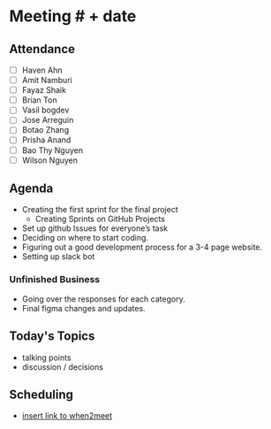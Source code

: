 # Meeting # + date
## Attendance
- [ ] Haven Ahn
- [ ] Amit Namburi
- [ ] Fayaz Shaik
- [ ] Brian Ton
- [ ] Vasil bogdev
- [ ] Jose Arreguin
- [ ] Botao Zhang
- [ ] Prisha Anand
- [ ] Bao Thy Nguyen
- [ ] Wilson Nguyen

## Agenda
 - Creating the first sprint for the final project
   - Creating Sprints on GitHub Projects
 - Set up github Issues for everyone’s task
 - Deciding on where to start coding.
 - Figuring out a good development process for a 3-4 page website.
 - Setting up slack bot
 

### Unfinished Business
 - Going over the responses for each category.
 - Final figma changes and updates.

## Today's Topics
 - talking points
 - discussion / decisions

## Scheduling
 - [insert link to when2meet](https://when2meet.com)